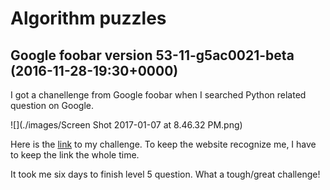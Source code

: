 # Algorithm puzzles

## Google foobar version 53-11-g5ac0021-beta (2016-11-28-19:30+0000)

I got a chanellenge from Google foobar when I searched Python related question on Google.

![](./images/Screen Shot 2017-01-07 at 8.46.32 PM.png)

Here is the [link](https://www.google.com/foobar/?eid=oJlxWJnFConbmQHm3YLYCw&usg=AG3vBD2gSyeqifJAZ9VFTdHklQQhXw4kjw) to
my challenge. To keep the website recognize me, I have to keep the link the whole time.

It took me six days to finish level 5 question. What a tough/great challenge!

